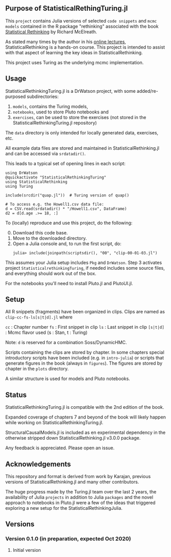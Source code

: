 ## Purpose of StatisticalRethingTuring.jl

This `project` contains Julia versions of selected `code snippets` and `mcmc models` contained in the R package "rethinking" associated with the book [Statistical Rethinking](https://xcelab.net/rm/statistical-rethinking/) by Richard McElreath.

As stated many times by the author in his [online lectures](https://www.youtube.com/watch?v=ENxTrFf9a7c&list=PLDcUM9US4XdNM4Edgs7weiyIguLSToZRI), StatisticalRethinking is a hands-on course. This project is intended to assist with that aspect of learning the key ideas in StatisticalRethinking.

This project uses Turing as the underlying mcmc implementation.

## Usage

StatisticalRethinkingTuring.jl is a DrWatson project, with some added/re-purposed subdirectories:

1. `models`, contains the Turing models,
2. `notebooks`, used to store Pluto notebooks and
3. `exercises`, can be used to store the exercises (not stored in the StatisticalRethinkingTuring.jl repository)

The `data` directory is only intended for locally generated data, exercises, etc.

All example data files are stored and maintained in StatisticalRethinking.jl and can be accessed via `srdatadir()`. 

This leads to a typical set of opening lines in each script:
```
using DrWatson
@quickactivate "StatisticalRethinkingTuring"
using StatisticalRethinking
using Turing

include(srcdir("quap.jl"))  # Turing version of quap()

# To access e.g. the Howell1.csv data file:
d = CSV.read(srdatadir() * "/Howell1.csv", DataFrame)
d2 = d[d.age .>= 18, :]
```

To (locally) reproduce and use this project, do the following:

0. Download this code base.
1. Move to the downloaded directory.
2. Open a Julia console and, to run the first script, do:
   ```
   julia> include(joinpath(scriptsdir(), "00", "clip-00-01-03.jl")
   ```

This assumes your Julia setup includes `Pkg` and `DrWatson`. Step 3 activates project `StatisticalrethinkingTuring`, if needed includes some source files, and everything should work out of the box.

For the notebooks you'll need to install Pluto.jl and PlutoUI.jl.

## Setup

All R snippets (fragments) have been organized in clips. Clips are named as `clip-cc-fs-ls[s|t|d].jl` where

`cc`      : Chapter number
`fs`      : First snippet in clip
`ls`      : Last snippet in clip
`[s|t|d]` : Mcmc flavor used (s : Stan, t : Turing)

Note: `d` is reserved for a combination Soss/DynamicHMC.

Scripts containing the clips are stored by chapter. In some chapters special introductory scripts have been included (e.g. in `intro-julia`) or scripts that generate figures in the book (always in `figures`). The figures are stored by chapter in the `plots` directory.

A similar structure is used for models and Pluto notebooks.

## Status

StatisticalRethinkingTuring.jl is compatible with the 2nd edition of the book.

Expanded coverage of chapters 7 and beyond of the book will likely happen while working on StatisticalRethinkingTuring.jl.

 StructuralCausalModels.jl is included as en experimental dependency in the otherwise stripped down StatisticalRethinking.jl v3.0.0 package.

Any feedback is appreciated. Please open an issue.

## Acknowledgements

This repository and format is derived from work by Karajan, previous versions of StatisticalRethinking.jl and many other contributors.

The huge progress made by the Turing.jl team over the last 2 years, the availability of Julia `projects` in addition to Julia `packages` and the novel approach to notebooks in Pluto.jl were a few of the ideas that triggered exploring a new setup for the StatisticalRethinkingJulia.

## Versions

### Version 0.1.0 (in preparation, expected Oct 2020)

1. Initial version

